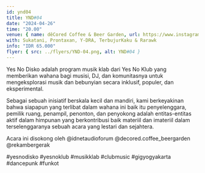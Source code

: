 ```yaml
---
id: ynd04
title: YND#04
date: "2024-04-26"
time: "20.00"
venue: { name: dêCored Coffee & Beer Garden, url: https://www.instagram.com/decored.coffee_beergarden }
with: Sukatani, Prontaxan, Y-DRA, TerbujurKaku & Rarawk
info: "IDR 65.000"
flyer: { src: ../flyers/YND-04.png, alt: YND#04 }
---
```


Yes No Disko adalah program musik klab dari Yes No Klub yang memberikan wahana bagi musisi, DJ, dan komunitasnya untuk mengeksplorasi musik dan bebunyian secara inklusif, populer, dan eksperimental.

Sebagai sebuah inisiatif berskala kecil dan mandiri, kami berkeyakinan bahwa siapapun yang terlibat dalam wahana ini baik itu penyelenggara, pemilik ruang, penampil, penonton, dan penyokong adalah entitas-entitas aktif dalam himpunan yang berkontribusi baik materiil dan imateriil dalam terselenggaranya sebuah acara yang lestari dan sejahtera.

Acara ini disokong oleh @idnetaudioforum @decored.coffee_beergarden @rekambergerak

#yesnodisko #yesnoklub #musikklab #clubmusic #gigyogyakarta #dancepunk #funkot